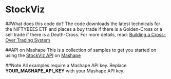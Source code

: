 StockViz
========
##What does this code do?
The code downloads the latest technicals for the NIFTYBEES ETF and places a buy trade if there is a Golden-Cross or a sell trade if there is a Death-Cross.
For more details, read: [Building a Cross-Over Trading System](http://stockviz.biz/index.php/2014/02/19/building-cross-trading-system/)

##API on Mashape
This is a collection of samples to get you started on using the [StockViz API](http://stockviz.biz/index.php/api/) on [Mashape](https://www.mashape.com/drona/stockviz)

##Note
All examples require a Mashape API key. Replace **YOUR_MASHAPE_API_KEY** with your Mashape API key.